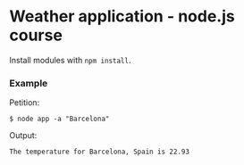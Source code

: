 # Weather application - node.js course

Install modules with `npm install`.

### Example
Petition:
```
$ node app -a "Barcelona"
```

Output:
```
The temperature for Barcelona, Spain is 22.93
```
